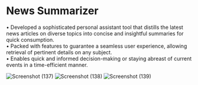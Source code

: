 # News Summarizer

• Developed a sophisticated personal assistant tool that distills the latest news articles on diverse topics
into concise and insightful summaries for quick consumption.
<br/>
• Packed with features to guarantee a seamless user experience, allowing retrieval of pertinent details on
any subject.
<br/>
• Enables quick and informed decision-making or staying abreast of current events in a time-efficient
manner.

![Screenshot (137)](https://github.com/Jyotishmoy12/news_summarizer/assets/93263133/953a9200-a6f1-4b87-a7cb-3bafb2a82809)
![Screenshot (138)](https://github.com/Jyotishmoy12/news_summarizer/assets/93263133/ce5f3186-8c50-4965-b432-e4ac3a4f03d4)
![Screenshot (139)](https://github.com/Jyotishmoy12/news_summarizer/assets/93263133/f930dae2-f6a1-41c4-a06d-9259716b75e7)
